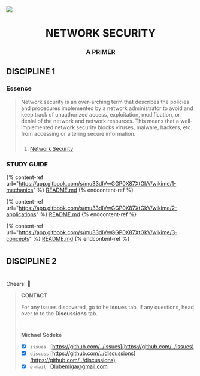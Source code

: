 <!--
[ file: README.md ] =======================================================================

[ description     ] -----------------------------------------------------------------------

	.md file containing educational material for network security.

[ explanation     ] -----------------------------------------------------------------------

	the purpose of this .md file is to be a primer on network security. it is divided into
	mechanics, applications, and concepts. mechanics focuses on technique, applications
	focuses on practical use cases, and concepts focuses on theory. each are designed to
	help beginners gradually become well versed in network security.
-->

<!--banner: [1920 x 620]-->
<img src="https://www.littlesun365.com/assets/uploads/1920x620/2018030709120852305.jpg"/>
<h1 align="center"> NETWORK SECURITY </h1>
<h3 align="center"> A PRIMER </h2>

<!--discipline-1-->

## DISCIPLINE 1

### Essence

> Network security is an over-arching term that describes the policies and procedures implemented by a network administrator
> to avoid and keep track of unauthorized access, exploitation, modification, or denial of the network and network resources.
> This means that a well-implemented network security blocks viruses, malware, hackers, etc. from accessing or altering secure
> information.
>
> ###
>
> 1. [Network Security](https://www.techopedia.com/definition/24783/network-security)

### STUDY GUIDE

<!--mechanics-->

{% content-ref url="https://app.gitbook.com/s/mu33dlVwGGP0X87XtGkV/wikime/1-mechanics" %}
[README.md](WIKIME/1-mechanics/README.md)
{% endcontent-ref %}

<!--applications-->

{% content-ref url="https://app.gitbook.com/s/mu33dlVwGGP0X87XtGkV/wikime/2-applications" %}
[README.md](WIKIME/2-applications/README.md)
{% endcontent-ref %}

<!--concpets-->

{% content-ref url="https://app.gitbook.com/s/mu33dlVwGGP0X87XtGkV/wikime/3-concepts" %}
[README.md](WIKIME/3-concepts/README.md)
{% endcontent-ref %}

#

<!--discipline-2-->
## DISCIPLINE 2

#

<!--contact-->
Cheers! 👋
> **CONTACT**
>
> For any issues discovered, go to he **Issues** tab. If any questions, head over to
> to the **Discussions** tab.
> #
> **Michael Šòdéké**
> - [X] `issues ` [https://github.com/../issues](https://github.com/../issues)
> - [X] `discuss` [https://github.com/../discussions](https://github.com/../discussions)
> - [X] `e-mail ` Olubemiga@gmail.com
